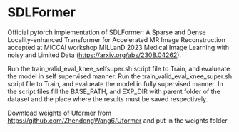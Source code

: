 # SDLFormer
Official pytorch implementation of SDLFormer: A Sparse and Dense Locality-enhanced Transformer for Accelerated MR Image Reconstruction accepted at MICCAI workshop MILLanD 2023 Medical Image Learning with noisy and Limited Data (https://arxiv.org/abs/2308.04262).

Run the train_valid_eval_knee_selfsuper.sh script file to Train, and evalueate the model in self supervised manner.
Run the train_valid_eval_knee_super.sh script file to Train, and evalueate the model in fully supervised manner.
In the script files fill the BASE_PATH, and EXP_DIR with parent folder of the dataset and the place where the results must be saved respectively.

Download weights of Uformer from https://github.com/ZhendongWang6/Uformer and put in the weights folder
